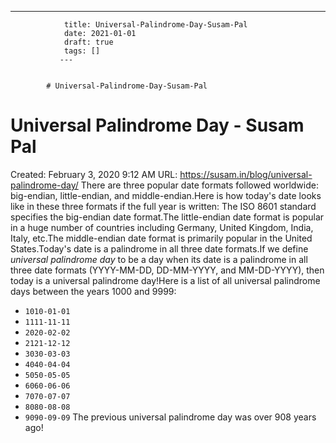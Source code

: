 ---
                title: Universal-Palindrome-Day-Susam-Pal
                date: 2021-01-01    
                draft: true
                tags: []
               ---


            # Universal-Palindrome-Day-Susam-Pal

# Universal Palindrome Day - Susam Pal
Created: February 3, 2020 9:12 AM
URL: https://susam.in/blog/universal-palindrome-day/
There are three popular date formats followed worldwide: big-endian, little-endian, and middle-endian.Here is how today's date looks like in these three formats if the full year is written:
The ISO 8601 standard specifies the big-endian date format.The little-endian date format is popular in a huge number of countries including Germany, United Kingdom, India, Italy, etc.The middle-endian date format is primarily popular in the United States.Today's date is a palindrome in all three date formats.If we define *universal palindrome day* to be a day when its date is a palindrome in all three date formats (YYYY-MM-DD, DD-MM-YYYY, and MM-DD-YYYY), then today is a universal palindrome day!Here is a list of all universal palindrome days between the years 1000 and 9999:
- `1010-01-01`
- `1111-11-11`
- `2020-02-02`
- `2121-12-12`
- `3030-03-03`
- `4040-04-04`
- `5050-05-05`
- `6060-06-06`
- `7070-07-07`
- `8080-08-08`
- `9090-09-09`
The previous universal palindrome day was over 908 years ago!
